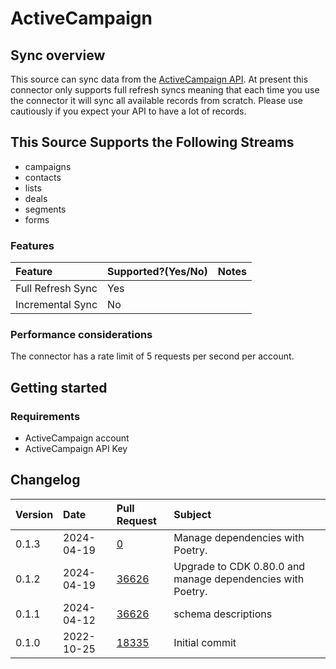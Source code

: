# ActiveCampaign

## Sync overview

This source can sync data from the [ActiveCampaign API](https://developers.activecampaign.com/reference/overview). At present this connector only supports full refresh syncs meaning that each time you use the connector it will sync all available records from scratch. Please use cautiously if you expect your API to have a lot of records.

## This Source Supports the Following Streams

* campaigns
* contacts
* lists
* deals
* segments
* forms

### Features

| Feature | Supported?\(Yes/No\) | Notes |
| :--- | :--- | :--- |
| Full Refresh Sync | Yes |  |
| Incremental Sync | No |  |

### Performance considerations

The connector has a rate limit of 5 requests per second per account.

## Getting started

### Requirements

* ActiveCampaign account
* ActiveCampaign API Key

## Changelog

| Version | Date       | Pull Request | Subject                                                    |
|:--------|:-----------| :----------- |:-----------------------------------------------------------|
| 0.1.3 | 2024-04-19 | [0](https://github.com/airbytehq/airbyte/pull/0) | Manage dependencies with Poetry. |
| 0.1.2 | 2024-04-19 | [36626](https://github.com/airbytehq/airbyte/pull/36626) | Upgrade to CDK 0.80.0 and manage dependencies with Poetry. |
| 0.1.1 | 2024-04-12 | [36626](https://github.com/airbytehq/airbyte/pull/36626) | schema descriptions |
| 0.1.0 | 2022-10-25 | [18335](https://github.com/airbytehq/airbyte/pull/18335) | Initial commit |
